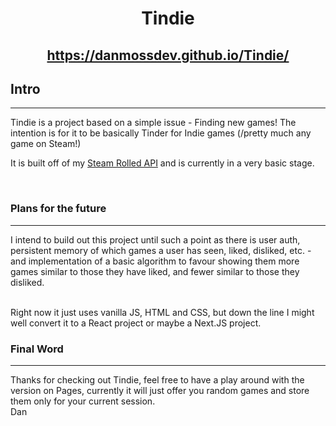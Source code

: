 # <center> Tindie </center>

## <center> https://danmossdev.github.io/Tindie/ </center>

## Intro
---
Tindie is a project based on a simple issue - Finding new games! The intention is for it to be basically Tinder for Indie games (/pretty much any game on Steam!)

It is built off of my [Steam Rolled API](https://github.com/DanMossDev/Steam-Rolled/) and is currently in a very basic stage.

<br>

### Plans for the future
---
I intend to build out this project until such a point as there is user auth, persistent memory of which games a user has seen, liked, disliked, etc. - and implementation of a basic algorithm to favour showing them more games similar to those they have liked, and fewer similar to those they disliked.

<br>
Right now it just uses vanilla JS, HTML and CSS, but down the line I might well convert it to a React project or maybe a Next.JS project.

<br>

### Final Word
---
Thanks for checking out Tindie, feel free to have a play around with the version on Pages, currently it will just offer you random games and store them only for your current session. 
<br>
Dan